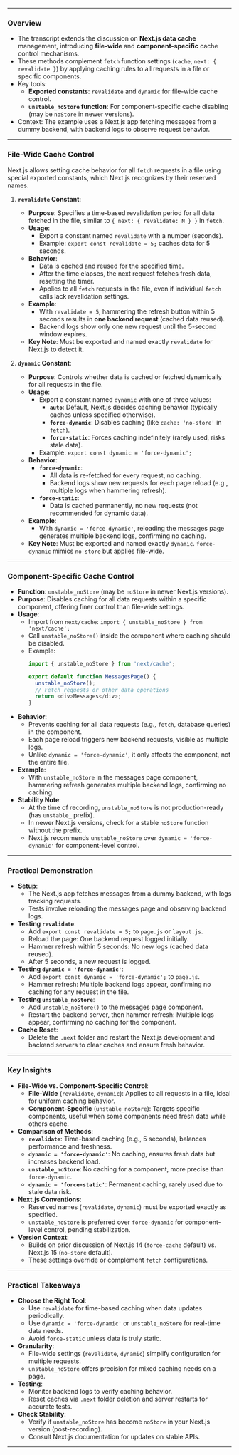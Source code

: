 
---

### **Overview**
- The transcript extends the discussion on **Next.js data cache** management, introducing **file-wide** and **component-specific** cache control mechanisms.
- These methods complement `fetch` function settings (`cache`, `next: { revalidate }`) by applying caching rules to all requests in a file or specific components.
- Key tools:
  - **Exported constants**: `revalidate` and `dynamic` for file-wide cache control.
  - **`unstable_noStore` function**: For component-specific cache disabling (may be `noStore` in newer versions).
- Context: The example uses a Next.js app fetching messages from a dummy backend, with backend logs to observe request behavior.

---

### **File-Wide Cache Control**
Next.js allows setting cache behavior for all `fetch` requests in a file using special exported constants, which Next.js recognizes by their reserved names.

1. **`revalidate` Constant**:
   - **Purpose**: Specifies a time-based revalidation period for all data fetched in the file, similar to `{ next: { revalidate: N } }` in `fetch`.
   - **Usage**:
     - Export a constant named `revalidate` with a number (seconds).
     - Example: `export const revalidate = 5;` caches data for 5 seconds.
   - **Behavior**:
     - Data is cached and reused for the specified time.
     - After the time elapses, the next request fetches fresh data, resetting the timer.
     - Applies to all `fetch` requests in the file, even if individual `fetch` calls lack revalidation settings.
   - **Example**:
     - With `revalidate = 5`, hammering the refresh button within 5 seconds results in **one backend request** (cached data reused).
     - Backend logs show only one new request until the 5-second window expires.
   - **Key Note**: Must be exported and named exactly `revalidate` for Next.js to detect it.

2. **`dynamic` Constant**:
   - **Purpose**: Controls whether data is cached or fetched dynamically for all requests in the file.
   - **Usage**:
     - Export a constant named `dynamic` with one of three values:
       - **`auto`**: Default, Next.js decides caching behavior (typically caches unless specified otherwise).
       - **`force-dynamic`**: Disables caching (like `cache: 'no-store'` in `fetch`).
       - **`force-static`**: Forces caching indefinitely (rarely used, risks stale data).
     - Example: `export const dynamic = 'force-dynamic';`
   - **Behavior**:
     - **`force-dynamic`**:
       - All data is re-fetched for every request, no caching.
       - Backend logs show new requests for each page reload (e.g., multiple logs when hammering refresh).
     - **`force-static`**:
       - Data is cached permanently, no new requests (not recommended for dynamic data).
   - **Example**:
     - With `dynamic = 'force-dynamic'`, reloading the messages page generates multiple backend logs, confirming no caching.
   - **Key Note**: Must be exported and named exactly `dynamic`. `force-dynamic` mimics `no-store` but applies file-wide.

---

### **Component-Specific Cache Control**
- **Function**: `unstable_noStore` (may be `noStore` in newer Next.js versions).
- **Purpose**: Disables caching for all data requests within a specific component, offering finer control than file-wide settings.
- **Usage**:
  - Import from `next/cache`: `import { unstable_noStore } from 'next/cache';`
  - Call `unstable_noStore()` inside the component where caching should be disabled.
  - Example:
    ```javascript
    import { unstable_noStore } from 'next/cache';

    export default function MessagesPage() {
      unstable_noStore();
      // Fetch requests or other data operations
      return <div>Messages</div>;
    }
    ```
- **Behavior**:
  - Prevents caching for all data requests (e.g., `fetch`, database queries) in the component.
  - Each page reload triggers new backend requests, visible as multiple logs.
  - Unlike `dynamic = 'force-dynamic'`, it only affects the component, not the entire file.
- **Example**:
  - With `unstable_noStore` in the messages page component, hammering refresh generates multiple backend logs, confirming no caching.
- **Stability Note**:
  - At the time of recording, `unstable_noStore` is not production-ready (has `unstable_` prefix).
  - In newer Next.js versions, check for a stable `noStore` function without the prefix.
  - Next.js recommends `unstable_noStore` over `dynamic = 'force-dynamic'` for component-level control.

---

### **Practical Demonstration**
- **Setup**:
  - The Next.js app fetches messages from a dummy backend, with logs tracking requests.
  - Tests involve reloading the messages page and observing backend logs.
- **Testing `revalidate`**:
  - Add `export const revalidate = 5;` to `page.js` or `layout.js`.
  - Reload the page: One backend request logged initially.
  - Hammer refresh within 5 seconds: No new logs (cached data reused).
  - After 5 seconds, a new request is logged.
- **Testing `dynamic = 'force-dynamic'`**:
  - Add `export const dynamic = 'force-dynamic';` to `page.js`.
  - Hammer refresh: Multiple backend logs appear, confirming no caching for any request in the file.
- **Testing `unstable_noStore`**:
  - Add `unstable_noStore()` to the messages page component.
  - Restart the backend server, then hammer refresh: Multiple logs appear, confirming no caching for the component.
- **Cache Reset**:
  - Delete the `.next` folder and restart the Next.js development and backend servers to clear caches and ensure fresh behavior.

---

### **Key Insights**
- **File-Wide vs. Component-Specific Control**:
  - **File-Wide** (`revalidate`, `dynamic`): Applies to all requests in a file, ideal for uniform caching behavior.
  - **Component-Specific** (`unstable_noStore`): Targets specific components, useful when some components need fresh data while others cache.
- **Comparison of Methods**:
  - **`revalidate`**: Time-based caching (e.g., 5 seconds), balances performance and freshness.
  - **`dynamic = 'force-dynamic'`**: No caching, ensures fresh data but increases backend load.
  - **`unstable_noStore`**: No caching for a component, more precise than `force-dynamic`.
  - **`dynamic = 'force-static'`**: Permanent caching, rarely used due to stale data risk.
- **Next.js Conventions**:
  - Reserved names (`revalidate`, `dynamic`) must be exported exactly as specified.
  - `unstable_noStore` is preferred over `force-dynamic` for component-level control, pending stabilization.
- **Version Context**:
  - Builds on prior discussion of Next.js 14 (`force-cache` default) vs. Next.js 15 (`no-store` default).
  - These settings override or complement `fetch` configurations.

---

### **Practical Takeaways**
- **Choose the Right Tool**:
  - Use `revalidate` for time-based caching when data updates periodically.
  - Use `dynamic = 'force-dynamic'` or `unstable_noStore` for real-time data needs.
  - Avoid `force-static` unless data is truly static.
- **Granularity**:
  - File-wide settings (`revalidate`, `dynamic`) simplify configuration for multiple requests.
  - `unstable_noStore` offers precision for mixed caching needs on a page.
- **Testing**:
  - Monitor backend logs to verify caching behavior.
  - Reset caches via `.next` folder deletion and server restarts for accurate tests.
- **Check Stability**:
  - Verify if `unstable_noStore` has become `noStore` in your Next.js version (post-recording).
  - Consult Next.js documentation for updates on stable APIs.

---

